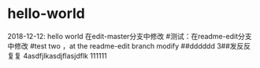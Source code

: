 # hello-world
2018-12-12: hello world 
在edit-master分支中修改
#测试：在readme-edit分支中修改
#test two ，at the readme-edit branch modify
##dddddd
3##发反反复复
4asdfjlkasdjflasjdflk
111111
